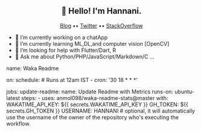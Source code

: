 <h2 align="center">👋 Hello! I'm Hannani.</h2>
<p align="center">
  <a href="https://hannani.herokuapp.com/">Blog</a> ••
  <a href="https://twitter.com/Mohamed_Hanani4">Twitter</a> ••
  <a href="https://stackoverflow.com/users/13652942/hannani">StackOverflow</a>
</p>


- 🔭 I’m currently working on a chatApp
- 🌱 I’m currently learning ML,DL,and computer vision [OpenCV]
- 🤔 I’m looking for help with Flutter/Dart, R
- 💬 Ask me about Python/PHP/JavaScript/Markdown/C ...
<!--

- 📫 How to reach me: ...
- 👯 I’m looking to collaborate on ...
- 😄 Pronouns: ...
- ⚡ Fun fact: ...
-->
<!--START_SECTION:waka-->
name: Waka Readme

on:
  schedule:
    # Runs at 12am IST
    - cron: '30 18 * * *'

jobs:
  update-readme:
    name: Update Readme with Metrics
    runs-on: ubuntu-latest
    steps:
      - uses: anmol098/waka-readme-stats@master
        with:
          WAKATIME_API_KEY: ${{ secrets.WAKATIME_API_KEY }}
          GH_TOKEN: ${{ secrets.GH_TOKEN }}
          USERNAME: HANNANI # optional, it will automatically use the username of the owner of the repository who's executing the workflow.
<!--END_SECTION:waka-->

